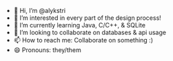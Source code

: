 - 👋 Hi, I’m @alykstri
- 👀 I’m interested in every part of the design process!
- 🌱 I’m currently learning Java, C/C++, & SQLite
- 💞️ I’m looking to collaborate on databases & api usage
- 📫 How to reach me: Collaborate on something :)
- 😄 Pronouns: they/them

<!---
alykstri/alykstri is a ✨ special ✨ repository because its `README.md` (this file) appears on your GitHub profile.
You can click the Preview link to take a look at your changes.
--->
